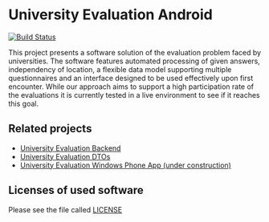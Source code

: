 # University Evaluation Android


[![Build Status](https://travis-ci.org/TH-Brandenburg/University-Evaluation-Android.svg?branch=master)](https://travis-ci.org/TH-Brandenburg/University-Evaluation-Android)


This project presents a software solution of the evaluation
problem faced by universities. The software
features automated processing of given answers, independency
of location, a flexible data model supporting multiple questionnaires
and an interface designed to be used effectively upon first
encounter. While our approach aims to support a high participation
rate of the evaluations it is currently tested in a live environment
to see if it reaches this goal.

## Related projects

* [University Evaluation Backend](https://github.com/TH-Brandenburg/University-Evaluation-Backend)
* [University Evaluation DTOs](https://github.com/TH-Brandenburg/University-Evaluation-DTOs)
* [University Evaluation Windows Phone App (under construction)](https://github.com/TH-Brandenburg/University-Evaluation-Windows-Phone)


## Licenses of used software

Please see the file called [LICENSE](/LICENSE)

